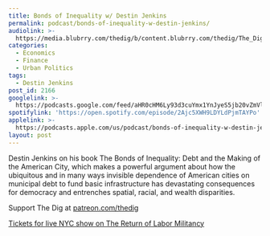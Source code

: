 ```yaml
---
title: Bonds of Inequality w/ Destin Jenkins
permalink: podcast/bonds-of-inequality-w-destin-jenkins/
audiolink: >-
  https://media.blubrry.com/thedig/b/content.blubrry.com/thedig/The_Dig-EP_353-Jenkins.mp3
categories:
  - Economics
  - Finance
  - Urban Politics
tags:
  - Destin Jenkins
post_id: 2166
googlelink: >-
  https://podcasts.google.com/feed/aHR0cHM6Ly93d3cuYmx1YnJyeS5jb20vZmVlZHMvdGhlZGlnLnhtbA/episode/aHR0cHM6Ly93d3cudGhlZGlncmFkaW8uY29tLz9wPTIxODY?sa=X&ved=0CAUQkfYCahcKEwi44f7r1b-AAxUAAAAAHQAAAAAQNg
spotifylink: 'https://open.spotify.com/episode/2Ajc5XWH9LDYLdPjmTAYPo'
applelink: >-
  https://podcasts.apple.com/us/podcast/bonds-of-inequality-w-destin-jenkins/id1043245989?i=1000558316985
layout: post
---
```


Destin Jenkins on his book The Bonds of Inequality: Debt and the Making of the American City, which makes a powerful argument about how the ubiquitous and in many ways invisible dependence of American cities on municipal debt to fund basic infrastructure has devastating consequences for democracy and entrenches spatial, racial, and wealth disparities.

Support The Dig at [patreon.com/thedig](http://www.patreon.com/TheDig)

[Tickets for live NYC show on The Return of Labor Militancy](http://www.eventbrite.com/e/the-return-of-labor-militancy-with-the-dig-and-jacobin-tickets-320732338057)
